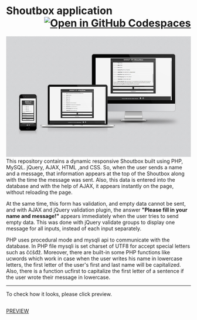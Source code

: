# Shoutbox application <div style="text-align: right">[![Open in GitHub Codespaces](https://github.com/codespaces/badge.svg)](https://codespaces.new/full-stack-web-developer-and-designer/PHP-Shoutbox)</div>
[![Shoutbox application](/project_shoutbox-1000px.jpg)](https://mirnesglamocic.com/shoutbox/index.html)
This repository contains a dynamic responsive Shoutbox built using PHP, MySQL. jQuery, AJAX, HTML ,and CSS. So, when the user sends a name and a message, that information appears at the top of the Shoutbox along with the time the message was sent. Also, this data is entered into the database and with the help of AJAX, it appears instantly on the page, without reloading the page. 

At the same time, this form has validation, and empty data cannot be sent, and with AJAX and jQuery validation plugin, the answer **"Please fill in your name and message!"** appears immediately when the user tries to send empty data. This was done with jQuery validate groups to display one message for all inputs, instead of each input separately. 

PHP uses procedural mode and mysqli api to communicate with the database. In PHP file mysqli is set charset of UTF8 for accept special letters such as čćšđž. Moreover, there are built-in some PHP functions like ucwords which work in case when the user writes his name in lowercase letters, the first letter of the user's first and last name will be capitalized. Also, there is a function ucfirst to capitalize the first letter of a sentence if the user wrote their message in lowercase.

---

To check how it looks, please click preview.
##
[PREVIEW](https://mirnesglamocic.com/shoutbox/index.html)
